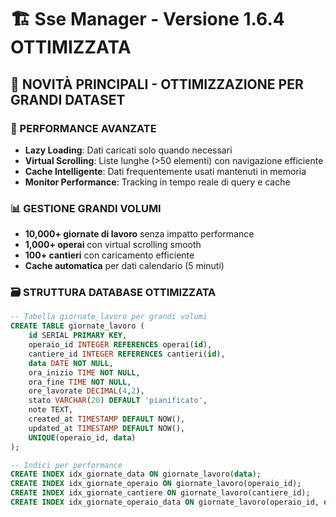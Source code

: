 # 🏗️ Sse Manager - Versione 1.6.4 OTTIMIZZATA

## 🚀 NOVITÀ PRINCIPALI - OTTIMIZZAZIONE PER GRANDI DATASET

### 🎯 PERFORMANCE AVANZATE
- **Lazy Loading**: Dati caricati solo quando necessari
- **Virtual Scrolling**: Liste lunghe (>50 elementi) con navigazione efficiente
- **Cache Intelligente**: Dati frequentemente usati mantenuti in memoria
- **Monitor Performance**: Tracking in tempo reale di query e cache

### 📊 GESTIONE GRANDI VOLUMI
- **10,000+ giornate di lavoro** senza impatto performance
- **1,000+ operai** con virtual scrolling smooth
- **100+ cantieri** con caricamento efficiente
- **Cache automatica** per dati calendario (5 minuti)

### 🗃️ STRUTTURA DATABASE OTTIMIZZATA

```sql
-- Tabella giornate_lavoro per grandi volumi
CREATE TABLE giornate_lavoro (
    id SERIAL PRIMARY KEY,
    operaio_id INTEGER REFERENCES operai(id),
    cantiere_id INTEGER REFERENCES cantieri(id),
    data DATE NOT NULL,
    ora_inizio TIME NOT NULL,
    ora_fine TIME NOT NULL,
    ore_lavorate DECIMAL(4,2),
    stato VARCHAR(20) DEFAULT 'pianificato',
    note TEXT,
    created_at TIMESTAMP DEFAULT NOW(),
    updated_at TIMESTAMP DEFAULT NOW(),
    UNIQUE(operaio_id, data)
);

-- Indici per performance
CREATE INDEX idx_giornate_data ON giornate_lavoro(data);
CREATE INDEX idx_giornate_operaio ON giornate_lavoro(operaio_id);
CREATE INDEX idx_giornate_cantiere ON giornate_lavoro(cantiere_id);
CREATE INDEX idx_giornate_operaio_data ON giornate_lavoro(operaio_id, data);